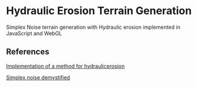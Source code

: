 # Hydraulic Erosion Terrain Generation

Simplex Noise terrain generation with Hydraulic erosion implemented in JavaScript and WebGL

## References

[Implementation of a method for hydraulicerosion](https://www.firespark.de/resources/downloads/implementation%20of%20a%20methode%20for%20hydraulic%20erosion.pdf)

[Simplex noise demystified](http://www.itn.liu.se/~stegu/simplexnoise/simplexnoise.pdf)